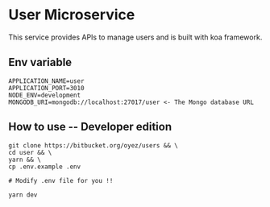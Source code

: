 # User Microservice

This service provides APIs to manage users and is built with koa framework.

## Env variable

```
APPLICATION_NAME=user
APPLICATION_PORT=3010
NODE_ENV=development
MONGODB_URI=mongodb://localhost:27017/user <- The Mongo database URL
```

## How to use -- Developer edition

```
git clone https://bitbucket.org/oyez/users && \
cd user && \
yarn && \
cp .env.example .env

# Modify .env file for you !!

yarn dev
```

